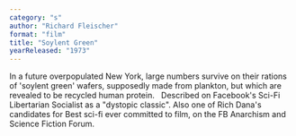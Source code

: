 ```yaml
---
category: "s"
author: "Richard Fleischer"
format: "film"
title: "Soylent Green"
yearReleased: "1973"
---
```

In a future overpopulated New York, large numbers survive on their rations of 'soylent green' wafers, supposedly made from plankton, but which are revealed to be recycled human protein.
 
Described on Facebook's Sci-Fi Libertarian Socialist as a "dystopic classic". Also one of Rich Dana's candidates for Best sci-fi ever committed to film, on the FB Anarchism and Science Fiction Forum.
 